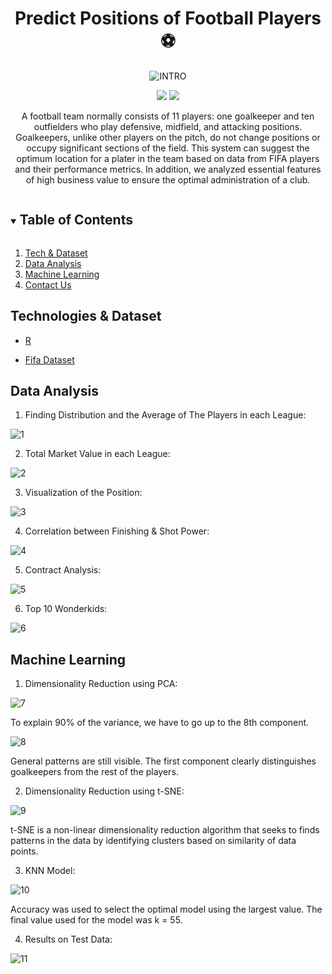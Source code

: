 <div align="center">
 
<h1 align="center">Predict Positions of Football Players ⚽</h1>
  
![INTRO](./introFifa.png)
  
[![](https://img.shields.io/badge/Made_with-R-blue?style=for-the-badge&logo=R)](https://www.r-project.org/)
[![](https://img.shields.io/badge/IDE-Visual_Studio_Code-purple?style=for-the-badge&logo=visual-studio-code)](https://code.visualstudio.com/  "Visual Studio Code")
</div>


<p align="center">
A football team normally consists of 11 players: one goalkeeper and ten outfielders who play defensive, midfield, and attacking positions. Goalkeepers, unlike other players on the pitch, do not change positions or occupy significant sections of the field. This system can suggest the optimum location for a plater in the team based on data from FIFA players and their performance metrics. In addition, we analyzed essential features of high business value to ensure the optimal administration of a club.
</p>



<!-- TABLE OF CONTENTS -->
<details open="open">
  <summary><h2 style="display: inline-block">Table of Contents</h2></summary>
  <ol>
    <li><a href="#technologies-&-dataset">Tech & Dataset</a></li>
    <li><a href="#data-analysis">Data Analysis</a></li>
   <li><a href="#machine-learning">Machine Learning</a></li>
    <li><a href="#contact">Contact Us</a></li>
  </ol>
</details>

## Technologies & Dataset

* [R](https://www.r-project.org/)

* [Fifa Dataset](https://www.kaggle.com/thec03u5/fifa-18-demo-player-dataset)


<!-- Data Analysis -->

## Data Analysis

1. Finding Distribution and the Average of The Players in each League:

![1](./1.png)

2. Total Market Value in each League:

![2](./2.png)

3. Visualization of the Position:

![3](./3.png)

4.  Correlation between Finishing & Shot Power:

![4](./4.png)

5.  Contract Analysis:

![5](./5.png)

6.  Top 10 Wonderkids:


![6](./6.png)


## Machine Learning

1. Dimensionality Reduction using PCA:

![7](./7.png)

To explain 90% of the variance, we have to go up to the 8th component.

![8](./8.png)

General patterns are still visible. The first component clearly distinguishes goalkeepers from the rest of the players.

2. Dimensionality Reduction using t-SNE:

![9](./9.png)

t-SNE is a non-linear dimensionality reduction algorithm that seeks to finds patterns in the data by identifying clusters based on similarity of data points.

3. KNN Model:

![10](./10.png)

Accuracy was used to select the optimal model using the largest value.
The final value used for the model was k = 55.

4. Results on Test Data:

![11](./11.png)



